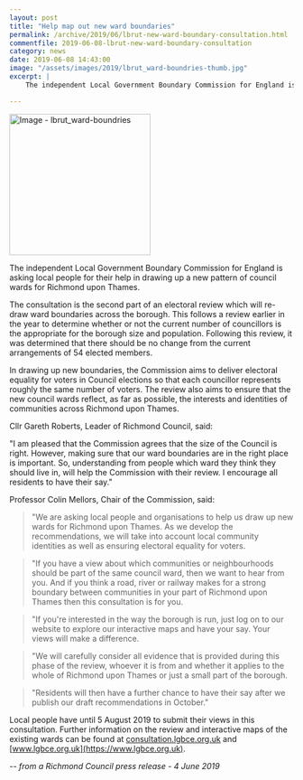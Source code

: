 ```yaml
---
layout: post
title: "Help map out new ward boundaries"
permalink: /archive/2019/06/lbrut-new-ward-boundary-consultation.html
commentfile: 2019-06-08-lbrut-new-ward-boundary-consultation
category: news
date: 2019-06-08 14:43:00
image: "/assets/images/2019/lbrut_ward-boundries-thumb.jpg"
excerpt: |
    The independent Local Government Boundary Commission for England is asking local people for their help in drawing up a new pattern of council wards for Richmond upon Thames.

---
```

<a href="/assets/images/2019/lbrut_ward-boundries.jpg" title="Click for a larger image"><img src="/assets/images/2019/lbrut_ward-boundries-thumb.jpg" width="250" alt="Image - lbrut_ward-boundries"  class="photo right"/></a>

The independent Local Government Boundary Commission for England is asking local people for their help in drawing up a new pattern of council wards for Richmond upon Thames.

The consultation is the second part of an electoral review which will re-draw ward boundaries across the borough. This follows a review earlier in the year to determine whether or not the current number of councillors is the appropriate for the borough size and population. Following this review, it was determined that there should be no change from the current arrangements of 54 elected members.

In drawing up new boundaries, the Commission aims to deliver electoral equality for voters in Council elections so that each councillor represents roughly the same number of voters. The review also aims to ensure that the new council wards reflect, as far as possible, the interests and identities of communities across Richmond upon Thames.

Cllr Gareth Roberts, Leader of Richmond Council, said:

"I am pleased that the Commission agrees that the size of the Council is right. However, making sure that our ward boundaries are in the right place is important. So, understanding from people which ward they think they should live in, will help the Commission with their review. I encourage all residents to have their say."

Professor Colin Mellors, Chair of the Commission, said:

> "We are asking local people and organisations to help us draw up new wards for Richmond upon Thames. As we develop the recommendations, we will take into account local community identities as well as ensuring electoral equality for voters.

> "If you have a view about which communities or neighbourhoods should be part of the same council ward, then we want to hear from you. And if you think a road, river or railway makes for a strong boundary between communities in your part of Richmond upon Thames then this consultation is for you.

> "If you're interested in the way the borough is run, just log on to our website to explore our interactive maps and have your say. Your views will make a difference.

> "We will carefully consider all evidence that is provided during this phase of the review, whoever it is from and whether it applies to the whole of Richmond upon Thames or just a small part of the borough.

> "Residents will then have a further chance to have their say after we publish our draft recommendations in October."

Local people have until 5 August 2019 to submit their views in this consultation. Further information on the review and interactive maps of the existing wards can be found at [consultation.lgbce.org.uk](https://consultation.lgbce.org.uk) and [www.lgbce.org.uk](https://www.lgbce.org.uk).


<cite>-- from a Richmond Council press release - 4 June 2019</cite>
